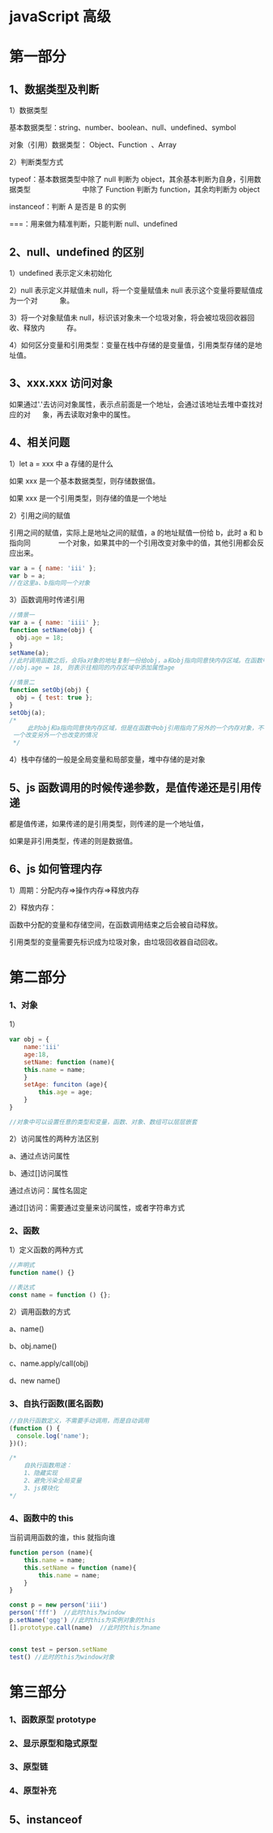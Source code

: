 # javaScript 高级

# 第一部分

## 1、数据类型及判断

1）数据类型

基本数据类型：string、number、boolean、null、undefined、symbol

对象（引用）数据类型： Object、Function  、Array

2）判断类型方式

typeof：基本数据类型中除了 null 判断为 object，其余基本判断为自身，引用数据类型                          中除了 Function 判断为 function，其余均判断为 object

instanceof：判断 A 是否是 B 的实例

===：用来做为精准判断，只能判断 null、undefined

## 2、null、undefined 的区别

1）undefined 表示定义未初始化

2）null 表示定义并赋值未 null，将一个变量赋值未 null 表示这个变量将要赋值成为一个对           象。

3）将一个对象赋值未 null，标识该对象未一个垃圾对象，将会被垃圾回收器回收、释放内           存。

4）如何区分变量和引用类型：变量在栈中存储的是变量值，引用类型存储的是地址值。

## 3、xxx.xxx 访问对象

如果通过'.'去访问对象属性，表示点前面是一个地址，会通过该地址去堆中查找对应的对      象，再去读取对象中的属性。

## 4、相关问题

1）let a = xxx 中 a 存储的是什么

如果 xxx 是一个基本数据类型，则存储数据值。

如果 xxx 是一个引用类型，则存储的值是一个地址

2）引用之间的赋值

引用之间的赋值，实际上是地址之间的赋值，a 的地址赋值一份给 b，此时 a 和 b 指向同              一个对象，如果其中的一个引用改变对象中的值，其他引用都会反应出来。

```javascript
var a = { name: 'iii' };
var b = a;
//在这里a、b指向同一个对象
```

3）函数调用时传递引用

```javascript
//情景一
var a = { name: 'iiii' };
function setName(obj) {
  obj.age = 18;
}
setName(a);
//此时调用函数之后，会将a对象的地址复制一份给obj，a和obj指向同意快内存区域。在函数中
//obj.age = 18, 则表示往相同的内存区域中添加属性age

//情景二
function setObj(obj) {
  obj = { test: true };
}
setObj(a);
/*
     此时obj和a指向同意快内存区域，但是在函数中obj引用指向了另外的一个内存对象，不存在
 一个改变另外一个也改变的情况
 */
```

4）栈中存储的一般是全局变量和局部变量，堆中存储的是对象

## 5、js 函数调用的时候传递参数，是值传递还是引用传递

都是值传递，如果传递的是引用类型，则传递的是一个地址值，

如果是非引用类型，传递的则是数据值。

## 6、js 如何管理内存

1）周期：分配内存=>操作内存=>释放内存

2）释放内存：

函数中分配的变量和存储空间，在函数调用结束之后会被自动释放。

引用类型的变量需要先标识成为垃圾对象，由垃圾回收器自动回收。

# 第二部分

### 1、对象

1）

```javascript
var obj = {
    name:'iii'
    age:18,
    setName: function (name){
    this.name = name;
    }
    setAge: funciton (age){
        this.age = age;
    }
}

//对象中可以设置任意的类型和变量，函数、对象、数组可以层层嵌套

```

2）访问属性的两种方法区别

a、通过点访问属性

b、通过[]访问属性

通过点访问：属性名固定

通过[]访问：需要通过变量来访问属性，或者字符串方式

### 2、函数

1）定义函数的两种方式

```javascript
//声明式
function name() {}

//表达式
const name = function () {};
```

2）调用函数的方式

a、name()

b、obj.name()

c、name.apply/call(obj)

d、new name()

### 3、自执行函数(匿名函数)

```javascript
//自执行函数定义，不需要手动调用，而是自动调用
(function () {
  console.log('name');
})();

/*
    自执行函数用途：
    1、隐藏实现
    2、避免污染全局变量
    3、js模块化
*/
```

### 4、函数中的 this

当前调用函数的谁，this 就指向谁

```javascript
function person (name){
    this.name = name;
    this.setName = function (name){
        this.name = name;
    }
}

const p = new person('iii')
person('fff')  //此时this为window
p.setName('ggg') //此时this为实例对象的this
[].prototype.call(name)  //此时的this为name


const test = person.setName
test() //此时的this为window对象
```

# 第三部分

### 1、函数原型 prototype

### 2、显示原型和隐式原型

### 3、原型链

### 4、原型补充

## 5、instanceof
